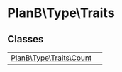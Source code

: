 
                                                                                                                                            
    
# PlanB\Type\Traits



## Classes
| | |
| --- | --- |
| [PlanB\Type\Traits\Count](../../PlanB/Type/Traits/Count.md) |  |






                                                                                                                                                                                                                                                                                                                                                                                                            
    
                                                                                                                                                                                                                                                                             
                